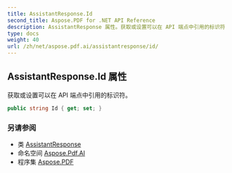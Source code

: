 ```yaml
---
title: AssistantResponse.Id
second_title: Aspose.PDF for .NET API Reference
description: AssistantResponse 属性。获取或设置可以在 API 端点中引用的标识符
type: docs
weight: 40
url: /zh/net/aspose.pdf.ai/assistantresponse/id/
---
```

## AssistantResponse.Id 属性

获取或设置可以在 API 端点中引用的标识符。

```csharp
public string Id { get; set; }
```

### 另请参阅

* 类 [AssistantResponse](../)
* 命名空间 [Aspose.Pdf.AI](../../../aspose.pdf.ai/)
* 程序集 [Aspose.PDF](../../../)